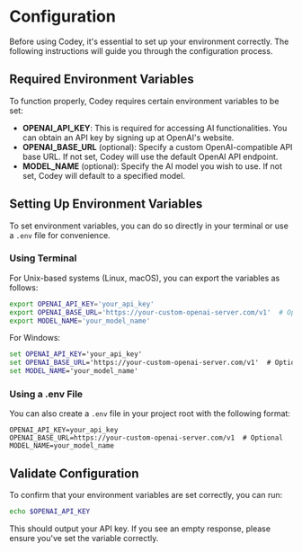 # Configuration

Before using Codey, it's essential to set up your environment correctly. The following instructions will guide you through the configuration process.

## Required Environment Variables
To function properly, Codey requires certain environment variables to be set:

- **OPENAI_API_KEY**: This is required for accessing AI functionalities. You can obtain an API key by signing up at OpenAI's website.
- **OPENAI_BASE_URL** (optional): Specify a custom OpenAI-compatible API base URL. If not set, Codey will use the default OpenAI API endpoint.
- **MODEL_NAME** (optional): Specify the AI model you wish to use. If not set, Codey will default to a specified model.

## Setting Up Environment Variables
To set environment variables, you can do so directly in your terminal or use a `.env` file for convenience.

### Using Terminal
For Unix-based systems (Linux, macOS), you can export the variables as follows:
```bash
export OPENAI_API_KEY='your_api_key'
export OPENAI_BASE_URL='https://your-custom-openai-server.com/v1'  # Optional
export MODEL_NAME='your_model_name'
```

For Windows:
```cmd
set OPENAI_API_KEY='your_api_key'
set OPENAI_BASE_URL='https://your-custom-openai-server.com/v1'  # Optional
set MODEL_NAME='your_model_name'
```

### Using a .env File
You can also create a `.env` file in your project root with the following format:
```
OPENAI_API_KEY=your_api_key
OPENAI_BASE_URL=https://your-custom-openai-server.com/v1  # Optional
MODEL_NAME=your_model_name
```

## Validate Configuration
To confirm that your environment variables are set correctly, you can run:
```bash
echo $OPENAI_API_KEY
```
This should output your API key. If you see an empty response, please ensure you've set the variable correctly.